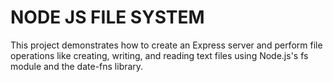 # NODE JS FILE SYSTEM

This project demonstrates how to create an Express server and perform file operations like creating, writing, and reading text files using Node.js's fs module and the date-fns library.
